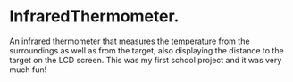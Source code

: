 # InfraredThermometer.

An infrared thermometer that measures the temperature from the surroundings as well as from the target, also displaying the distance to the target on the LCD screen.
This was my first school project and it was very much fun!

